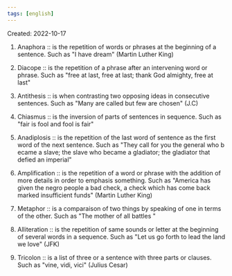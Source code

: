 ```yaml
---
tags: [english] 
---
```

Created: 2022-10-17

 1. Anaphora :: is the repetition of words or phrases at the beginning of a sentence. Such as "I have dream" (Martin Luther King) 
<!--SR:!2022-11-02,11,250-->
 2. Diacope :: is the repetition of a phrase after an intervening word or phrase. Such as "free at last, free at last; thank God almighty, free at last"
<!--SR:!2022-11-02,11,250-->
 3. Antithesis :: is when contrasting two opposing ideas in consecutive sentences. Such as "Many are called but few are chosen" (J.C) 
<!--SR:!2022-11-02,11,250-->
 4. Chiasmus :: is the inversion of parts of sentences in sequence. Such as "fair is fool and fool is fair" 
<!--SR:!2022-11-01,10,250-->
 5. Anadiplosis :: is the repetition of the last word of sentence as the first word of the next sentence. Such as "They call for you the general who b ecame a slave; the slave who became a gladiator; the gladiator that defied an imperial" 
<!--SR:!2022-11-02,11,250-->
 6. Amplification :: is the repetition of a word or phrase with the addition of more details in order to emphasis something. Such as "America has given the negro people a bad check, a check which has come back marked insufficient funds" (Martin Luther King) 
<!--SR:!2022-10-31,9,250-->
 7. Metaphor :: is a comparaison of two things by speaking of one in terms of the other. Such as "The mother of all battles " 
<!--SR:!2022-10-30,8,250-->
 8. Alliteration :: is the repetition of same sounds or letter at the beginning of several words in a sequence. Such as "Let us go forth to lead the land we love" (JFK) 
<!--SR:!2022-11-05,14,270-->
 9. Tricolon :: is a list of three or a sentence with three parts or clauses. Such as "vine, vidi,  vici" (Julius Cesar) 
<!--SR:!2022-11-01,10,250-->